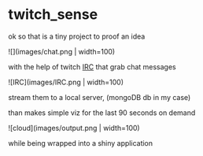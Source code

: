 # twitch_sense


ok so that is a tiny project to proof an idea

![](images/chat.png | width=100)

with the help of twitch [IRC](https://dev.twitch.tv/docs/irc) that grab chat messages

![IRC](images/IRC.png | width=100)

stream them to a local server, (mongoDB db in my case)

than makes simple viz for the last 90 seconds on demand

![cloud](images/output.png | width=100)

while being wrapped into a shiny application
